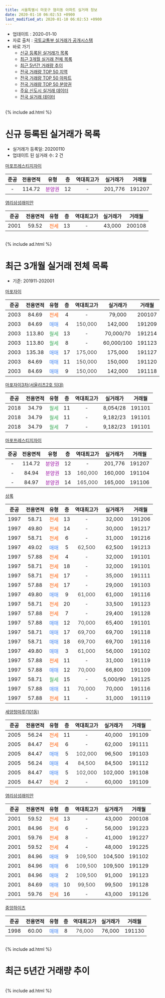 ```yaml
---
title: 서울특별시 마포구 염리동 아파트 실거래 정보
date: 2020-01-10 06:02:53 +0900
last_modified_at: 2020-01-10 06:02:53 +0900
---
```


* 업데이트 : 2020-01-10
* 자료 출처 : [국토교통부 실거래가 공개시스템](http://rt.molit.go.kr)
* 바로 가기
    * [신규 등록된 실거래가 목록](#신규-등록된-실거래가-목록)
    * [최근 3개월 실거래 전체 목록](#최근-3개월-실거래-전체-목록)
    * [최근 5년간 거래량 추이](#최근-5년간-거래량-추이)
    * [전국 거래량 TOP 50 지역](https://inasie.github.io/apt-trade-info/최근-3개월-전국에서-가장-거래가-많이-발생한-지역)
    * [전국 거래량 TOP 50 아파트](https://inasie.github.io/apt-trade-info/최근-3개월-전국에서-가장-거래가-많이-발생한-아파트)
    * [전국 거래량 TOP 50 분양권](https://inasie.github.io/apt-trade-info/최근-3개월-전국에서-가장-거래가-많이-발생한-분양권)
    * [주요 신도시 실거래 데이터](https://inasie.github.io/apt-trade-info/주요-신도시)
    * [전국 실거래 데이터](https://inasie.github.io/apt-trade-info/전국)
<br>
{% include ad.html %}
<br>

# 신규 등록된 실거래가 목록
* 실거래가 등록일: 20200110
* 업데이트 된 실거래 수: 2 건


[마포프레스티지자이](https://search.naver.com/search.naver?query=%EC%84%9C%EC%9A%B8%ED%8A%B9%EB%B3%84%EC%8B%9C+%EB%A7%88%ED%8F%AC%EA%B5%AC+%EC%97%BC%EB%A6%AC%EB%8F%99+%EB%A7%88%ED%8F%AC%ED%94%84%EB%A0%88%EC%8A%A4%ED%8B%B0%EC%A7%80%EC%9E%90%EC%9D%B4)

|준공|전용면적|유형|층|역대최고가|실거래가|거래월|
|:---:|:---:|:---:|:---:|:---:|:---:|:---:|
|-|114.72|<span style="color:#9C11A5">분양권</span>|12|<span style="color:#444444">-</span>|201,776|191207|

[염리삼성래미안](https://search.naver.com/search.naver?query=%EC%84%9C%EC%9A%B8%ED%8A%B9%EB%B3%84%EC%8B%9C+%EB%A7%88%ED%8F%AC%EA%B5%AC+%EC%97%BC%EB%A6%AC%EB%8F%99+%EC%97%BC%EB%A6%AC%EC%82%BC%EC%84%B1%EB%9E%98%EB%AF%B8%EC%95%88)

|준공|전용면적|유형|층|역대최고가|실거래가|거래월|
|:---:|:---:|:---:|:---:|:---:|:---:|:---:|
|2001|59.52|<span style="color:#ff5a00">전세</span>|13|<span style="color:#444444">-</span>|43,000|200108|


<br>
{% include ad.html %}
<br>

# 최근 3개월 실거래 전체 목록
* 기준: 201911-202001


[마포자이](https://search.naver.com/search.naver?query=%EC%84%9C%EC%9A%B8%ED%8A%B9%EB%B3%84%EC%8B%9C+%EB%A7%88%ED%8F%AC%EA%B5%AC+%EC%97%BC%EB%A6%AC%EB%8F%99+%EB%A7%88%ED%8F%AC%EC%9E%90%EC%9D%B4)

|준공|전용면적|유형|층|역대최고가|실거래가|거래월|
|:---:|:---:|:---:|:---:|:---:|:---:|:---:|
|2003|84.69|<span style="color:#ff5a00">전세</span>|4|<span style="color:#444444">-</span>|79,000|200107|
|2003|84.69|<span style="color:#4285f3">매매</span>|4|<span style="color:#444444">150,000</span>|142,000|191209|
|2003|113.80|<span style="color:#34a853">월세</span>|13|<span style="color:#444444">-</span>|70,000/70|191214|
|2003|113.80|<span style="color:#34a853">월세</span>|8|<span style="color:#444444">-</span>|60,000/100|191123|
|2003|135.38|<span style="color:#4285f3">매매</span>|17|<span style="color:#444444">175,000</span>|175,000|191127|
|2003|84.69|<span style="color:#4285f3">매매</span>|11|<span style="color:#444444">150,000</span>|150,000|191120|
|2003|84.69|<span style="color:#4285f3">매매</span>|9|<span style="color:#444444">150,000</span>|142,000|191118|

[마포자이3차(서울리츠2호 임대)](https://search.naver.com/search.naver?query=%EC%84%9C%EC%9A%B8%ED%8A%B9%EB%B3%84%EC%8B%9C+%EB%A7%88%ED%8F%AC%EA%B5%AC+%EC%97%BC%EB%A6%AC%EB%8F%99+%EB%A7%88%ED%8F%AC%EC%9E%90%EC%9D%B43%EC%B0%A8%28%EC%84%9C%EC%9A%B8%EB%A6%AC%EC%B8%A02%ED%98%B8+%EC%9E%84%EB%8C%80%29)

|준공|전용면적|유형|층|역대최고가|실거래가|거래월|
|:---:|:---:|:---:|:---:|:---:|:---:|:---:|
|2018|34.79|<span style="color:#34a853">월세</span>|11|<span style="color:#444444">-</span>|8,054/28|191101|
|2018|34.79|<span style="color:#34a853">월세</span>|11|<span style="color:#444444">-</span>|9,182/23|191101|
|2018|34.79|<span style="color:#34a853">월세</span>|7|<span style="color:#444444">-</span>|9,182/23|191101|

[마포프레스티지자이](https://search.naver.com/search.naver?query=%EC%84%9C%EC%9A%B8%ED%8A%B9%EB%B3%84%EC%8B%9C+%EB%A7%88%ED%8F%AC%EA%B5%AC+%EC%97%BC%EB%A6%AC%EB%8F%99+%EB%A7%88%ED%8F%AC%ED%94%84%EB%A0%88%EC%8A%A4%ED%8B%B0%EC%A7%80%EC%9E%90%EC%9D%B4)

|준공|전용면적|유형|층|역대최고가|실거래가|거래월|
|:---:|:---:|:---:|:---:|:---:|:---:|:---:|
|-|114.72|<span style="color:#9C11A5">분양권</span>|12|<span style="color:#444444">-</span>|201,776|191207|
|-|84.94|<span style="color:#9C11A5">분양권</span>|13|<span style="color:#444444">160,000</span>|160,000|191104|
|-|84.97|<span style="color:#9C11A5">분양권</span>|14|<span style="color:#444444">165,000</span>|165,000|191106|

[상록](https://search.naver.com/search.naver?query=%EC%84%9C%EC%9A%B8%ED%8A%B9%EB%B3%84%EC%8B%9C+%EB%A7%88%ED%8F%AC%EA%B5%AC+%EC%97%BC%EB%A6%AC%EB%8F%99+%EC%83%81%EB%A1%9D)

|준공|전용면적|유형|층|역대최고가|실거래가|거래월|
|:---:|:---:|:---:|:---:|:---:|:---:|:---:|
|1997|58.71|<span style="color:#ff5a00">전세</span>|13|<span style="color:#444444">-</span>|32,000|191206|
|1997|49.80|<span style="color:#ff5a00">전세</span>|14|<span style="color:#444444">-</span>|30,000|191217|
|1997|58.71|<span style="color:#ff5a00">전세</span>|6|<span style="color:#444444">-</span>|31,000|191216|
|1997|49.02|<span style="color:#4285f3">매매</span>|5|<span style="color:#444444">62,500</span>|62,500|191213|
|1997|57.88|<span style="color:#ff5a00">전세</span>|4|<span style="color:#444444">-</span>|32,000|191101|
|1997|58.71|<span style="color:#ff5a00">전세</span>|18|<span style="color:#444444">-</span>|32,000|191101|
|1997|58.71|<span style="color:#ff5a00">전세</span>|17|<span style="color:#444444">-</span>|35,000|191111|
|1997|57.88|<span style="color:#ff5a00">전세</span>|17|<span style="color:#444444">-</span>|29,000|191103|
|1997|49.80|<span style="color:#4285f3">매매</span>|9|<span style="color:#444444">61,000</span>|61,000|191116|
|1997|58.71|<span style="color:#ff5a00">전세</span>|20|<span style="color:#444444">-</span>|33,500|191123|
|1997|57.88|<span style="color:#ff5a00">전세</span>|7|<span style="color:#444444">-</span>|29,400|191128|
|1997|57.88|<span style="color:#4285f3">매매</span>|12|<span style="color:#444444">70,000</span>|65,400|191101|
|1997|58.71|<span style="color:#4285f3">매매</span>|17|<span style="color:#444444">69,700</span>|69,700|191118|
|1997|58.71|<span style="color:#4285f3">매매</span>|18|<span style="color:#444444">69,700</span>|69,700|191116|
|1997|49.80|<span style="color:#4285f3">매매</span>|3|<span style="color:#444444">61,000</span>|56,000|191102|
|1997|57.88|<span style="color:#ff5a00">전세</span>|11|<span style="color:#444444">-</span>|31,000|191119|
|1997|57.88|<span style="color:#4285f3">매매</span>|12|<span style="color:#444444">70,000</span>|66,800|191109|
|1997|58.71|<span style="color:#34a853">월세</span>|15|<span style="color:#444444">-</span>|5,000/90|191125|
|1997|57.88|<span style="color:#4285f3">매매</span>|11|<span style="color:#444444">70,000</span>|70,000|191116|
|1997|57.88|<span style="color:#ff5a00">전세</span>|11|<span style="color:#444444">-</span>|31,000|191119|

[세양청마루(101동)](https://search.naver.com/search.naver?query=%EC%84%9C%EC%9A%B8%ED%8A%B9%EB%B3%84%EC%8B%9C+%EB%A7%88%ED%8F%AC%EA%B5%AC+%EC%97%BC%EB%A6%AC%EB%8F%99+%EC%84%B8%EC%96%91%EC%B2%AD%EB%A7%88%EB%A3%A8%28101%EB%8F%99%29)

|준공|전용면적|유형|층|역대최고가|실거래가|거래월|
|:---:|:---:|:---:|:---:|:---:|:---:|:---:|
|2005|56.24|<span style="color:#ff5a00">전세</span>|11|<span style="color:#444444">-</span>|40,000|191109|
|2005|84.47|<span style="color:#ff5a00">전세</span>|6|<span style="color:#444444">-</span>|62,000|191111|
|2005|84.47|<span style="color:#4285f3">매매</span>|5|<span style="color:#444444">102,000</span>|96,500|191103|
|2005|56.24|<span style="color:#4285f3">매매</span>|4|<span style="color:#444444">84,500</span>|84,500|191112|
|2005|84.47|<span style="color:#4285f3">매매</span>|5|<span style="color:#444444">102,000</span>|102,000|191108|
|2005|84.47|<span style="color:#ff5a00">전세</span>|2|<span style="color:#444444">-</span>|60,000|191109|

[염리삼성래미안](https://search.naver.com/search.naver?query=%EC%84%9C%EC%9A%B8%ED%8A%B9%EB%B3%84%EC%8B%9C+%EB%A7%88%ED%8F%AC%EA%B5%AC+%EC%97%BC%EB%A6%AC%EB%8F%99+%EC%97%BC%EB%A6%AC%EC%82%BC%EC%84%B1%EB%9E%98%EB%AF%B8%EC%95%88)

|준공|전용면적|유형|층|역대최고가|실거래가|거래월|
|:---:|:---:|:---:|:---:|:---:|:---:|:---:|
|2001|59.52|<span style="color:#ff5a00">전세</span>|13|<span style="color:#444444">-</span>|43,000|200108|
|2001|84.96|<span style="color:#ff5a00">전세</span>|6|<span style="color:#444444">-</span>|56,000|191223|
|2001|59.76|<span style="color:#ff5a00">전세</span>|8|<span style="color:#444444">-</span>|41,000|191227|
|2001|59.52|<span style="color:#ff5a00">전세</span>|4|<span style="color:#444444">-</span>|48,000|191225|
|2001|84.96|<span style="color:#4285f3">매매</span>|9|<span style="color:#444444">109,500</span>|104,500|191102|
|2001|84.96|<span style="color:#4285f3">매매</span>|6|<span style="color:#444444">109,500</span>|109,500|191129|
|2001|84.96|<span style="color:#4285f3">매매</span>|2|<span style="color:#444444">109,500</span>|91,000|191123|
|2001|84.69|<span style="color:#4285f3">매매</span>|10|<span style="color:#444444">99,500</span>|99,500|191128|
|2001|59.76|<span style="color:#ff5a00">전세</span>|16|<span style="color:#444444">-</span>|43,000|191126|


<script async src="//pagead2.googlesyndication.com/pagead/js/adsbygoogle.js"></script>
<!-- 기본 -->
<ins class="adsbygoogle"
     style="display:block"
     data-ad-client="ca-pub-2446590836940007"
     data-ad-slot="1659523306"
     data-ad-format="auto"
     data-full-width-responsive="true"></ins>
<script>
(adsbygoogle = window.adsbygoogle || []).push({});
</script>


[중앙하이츠](https://search.naver.com/search.naver?query=%EC%84%9C%EC%9A%B8%ED%8A%B9%EB%B3%84%EC%8B%9C+%EB%A7%88%ED%8F%AC%EA%B5%AC+%EC%97%BC%EB%A6%AC%EB%8F%99+%EC%A4%91%EC%95%99%ED%95%98%EC%9D%B4%EC%B8%A0)

|준공|전용면적|유형|층|역대최고가|실거래가|거래월|
|:---:|:---:|:---:|:---:|:---:|:---:|:---:|
|1998|60.00|<span style="color:#4285f3">매매</span>|8|<span style="color:#444444">76,000</span>|76,000|191130|


<br>
{% include ad.html %}
<br>

# 최근 5년간 거래량 추이


<div style="width:100%;">
    <canvas id="deal_progress" height="200"></canvas>
</div>

<script>
new Chart(document.getElementById("deal_progress"), {
    type: 'line',
    data: {
        labels: ['201501','201502','201503','201504','201505','201506','201507','201508','201509','201510','201511','201512','201601','201602','201603','201604','201605','201606','201607','201608','201609','201610','201611','201612','201701','201702','201703','201704','201705','201706','201707','201708','201709','201710','201711','201712','201801','201802','201803','201804','201805','201806','201807','201808','201809','201810','201811','201812','201901','201902','201903','201904','201905','201906','201907','201908','201909','201910','201911','201912','202001'],
        datasets: [{
            label: '매매',
            pointRadius: 1,
            data: [26, 11, 31, 14, 13, 14, 16, 14, 10, 19, 15, 8, 9, 10, 9, 20, 12, 20, 10, 7, 15, 11, 11, 11, 10, 12, 16, 11, 12, 19, 10, 10, 9, 6, 14, 13, 20, 23, 13, 12, 9, 11, 32, 26, 11, 2, 1, 3, 2, 1, 3, 9, 8, 20, 18, 27, 9, 31, 20, 3, 0],
            borderColor: "rgba(255, 201, 14, 1)",
            backgroundColor: "rgba(255, 201, 14, 0.5)",
            fill: false,
            lineTension: 0
        },{
            label: '전월세',
            pointRadius: 1,
            data: [25, 25, 23, 15, 21, 8, 7, 12, 12, 10, 18, 21, 16, 21, 13, 13, 9, 17, 18, 18, 22, 18, 22, 20, 13, 20, 17, 17, 14, 12, 13, 10, 16, 18, 17, 22, 19, 21, 23, 13, 21, 8, 26, 37, 42, 46, 53, 44, 22, 23, 20, 13, 16, 14, 17, 14, 9, 28, 17, 7, 2],
            borderColor: "rgba(0, 141, 185, 1)",
            backgroundColor: "rgba(0, 141, 185, 0.5)",
            fill: false,
            lineTension: 0
        }
        ]
    },
    options: {
        responsive: true,
        title: {
            display: false
        },
        tooltips: {
            mode: 'index',
            intersect: false
        },
        hover: {
            mode: 'nearest',
            intersect: true
        },
        scales: {
            xAxes: [{
                display: true,
                scaleLabel: {
                    display: true,
                    labelString: '년/월'
                }
            }],
            yAxes: [{
                display: true,
                ticks: {
                    suggestedMin: 0,
                },
                scaleLabel: {
                    display: true,
                    labelString: '실거래 수'
                }
            }]
        }
    }
});

</script>


<br>
{% include ad.html %}
<br>

